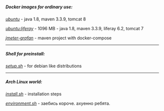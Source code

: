 ##### Docker images for ordinary use:

*[ubuntu](https://github.com/solairerove/docker/tree/master/ubuntu)* - java 1.8, maven 3.3.9, tomcat 8

*[ubuntu:liferay](https://github.com/solairerove/docker/tree/master/ubuntu-liferay)* - 1096 MB - java 1.8, maven 3.3.9, liferay 6.2, tomcat 7

*[jmeter-grafan](https://github.com/solairerove/jmeter-grafana)* - maven project with docker-compose
___

##### Shell for preinstall:

*[setup.sh](https://github.com/solairerove/docker/tree/master/shell)* - for debian like distributions

___

##### Arch Linux world:

*[install.sh](https://github.com/solairerove/docker/blob/master/arch/install.sh)* - installation steps

*[environment.sh](https://github.com/solairerove/docker/blob/master/arch/environment.sh)* - заебись короче. ахуенно ребята.
